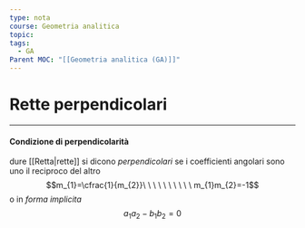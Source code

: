 ```yaml
---
type: nota
course: Geometria analitica
topic: 
tags:
  - GA
Parent MOC: "[[Geometria analitica (GA)]]"
---
```


# Rette perpendicolari
---

#### Condizione di perpendicolarità
dure [[Retta|rette]] si dicono _perpendicolari_ se i coefficienti angolari sono uno il reciproco del altro 
$$m_{1}=\cfrac{1}{m_{2}}\ \ \ \ \ \ \ \ \ \ m_{1}m_{2}=-1$$
o in _forma implicita_ 
$$a_{1}a_{2}-b_{1}b_{2}=0$$